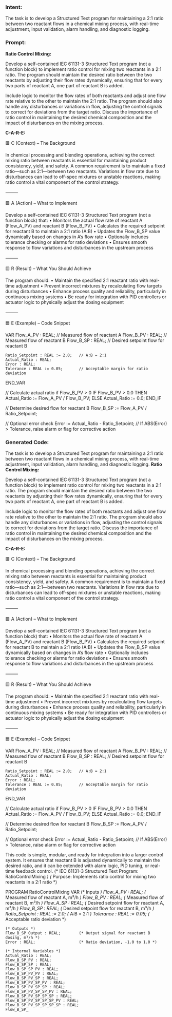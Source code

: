 ### Intent:
The task is to develop a Structured Text program for maintaining a 2:1 ratio between two reactant flows in a chemical mixing process, with real-time adjustment, input validation, alarm handling, and diagnostic logging.

### Prompt:
**Ratio Control Mixing:**

Develop a self-contained IEC 61131-3 Structured Text program (not a function block) to implement ratio control for mixing two reactants in a 2:1 ratio. The program should maintain the desired ratio between the two reactants by adjusting their flow rates dynamically, ensuring that for every two parts of reactant A, one part of reactant B is added.

Include logic to monitor the flow rates of both reactants and adjust one flow rate relative to the other to maintain the 2:1 ratio. The program should also handle any disturbances or variations in flow, adjusting the control signals to correct for deviations from the target ratio. Discuss the importance of ratio control in maintaining the desired chemical composition and the impact of disturbances on the mixing process.


**C-A-R-E:**

🟥 C (Context) – The Background

In chemical processing and blending operations, achieving the correct mixing ratio between reactants is essential for maintaining product consistency, yield, and safety. A common requirement is to maintain a fixed ratio—such as 2:1—between two reactants. Variations in flow rate due to disturbances can lead to off-spec mixtures or unstable reactions, making ratio control a vital component of the control strategy.

⸻

🟩 A (Action) – What to Implement

Develop a self-contained IEC 61131-3 Structured Text program (not a function block) that:
	•	Monitors the actual flow rate of reactant A (Flow_A_PV) and reactant B (Flow_B_PV)
	•	Calculates the required setpoint for reactant B to maintain a 2:1 ratio (A:B)
	•	Updates the Flow_B_SP value dynamically based on changes in A’s flow rate
	•	Optionally includes tolerance checking or alarms for ratio deviations
	•	Ensures smooth response to flow variations and disturbances in the upstream process

⸻

🟨 R (Result) – What You Should Achieve

The program should:
	•	Maintain the specified 2:1 reactant ratio with real-time adjustment
	•	Prevent incorrect mixtures by recalculating flow targets during disturbances
	•	Enhance process quality and reliability, particularly in continuous mixing systems
	•	Be ready for integration with PID controllers or actuator logic to physically adjust the dosing equipment

⸻

🟦 E (Example) – Code Snippet

VAR
    Flow_A_PV : REAL;               // Measured flow of reactant A
    Flow_B_PV : REAL;               // Measured flow of reactant B
    Flow_B_SP : REAL;               // Desired setpoint flow for reactant B

    Ratio_Setpoint : REAL := 2.0;   // A:B = 2:1
    Actual_Ratio : REAL;
    Error : REAL;
    Tolerance : REAL := 0.05;       // Acceptable margin for ratio deviation
END_VAR

// Calculate actual ratio if Flow_B_PV > 0
IF Flow_B_PV > 0.0 THEN
    Actual_Ratio := Flow_A_PV / Flow_B_PV;
ELSE
    Actual_Ratio := 0.0;
END_IF

// Determine desired flow for reactant B
Flow_B_SP := Flow_A_PV / Ratio_Setpoint;

// Optional error check
Error := Actual_Ratio - Ratio_Setpoint;
// If ABS(Error) > Tolerance, raise alarm or flag for corrective action

### Generated Code:
The task is to develop a Structured Text program for maintaining a 2:1 ratio between two reactant flows in a chemical mixing process, with real-time adjustment, input validation, alarm handling, and diagnostic logging.
**Ratio Control Mixing:**

Develop a self-contained IEC 61131-3 Structured Text program (not a function block) to implement ratio control for mixing two reactants in a 2:1 ratio. The program should maintain the desired ratio between the two reactants by adjusting their flow rates dynamically, ensuring that for every two parts of reactant A, one part of reactant B is added.

Include logic to monitor the flow rates of both reactants and adjust one flow rate relative to the other to maintain the 2:1 ratio. The program should also handle any disturbances or variations in flow, adjusting the control signals to correct for deviations from the target ratio. Discuss the importance of ratio control in maintaining the desired chemical composition and the impact of disturbances on the mixing process.


**C-A-R-E:**

🟥 C (Context) – The Background

In chemical processing and blending operations, achieving the correct mixing ratio between reactants is essential for maintaining product consistency, yield, and safety. A common requirement is to maintain a fixed ratio—such as 2:1—between two reactants. Variations in flow rate due to disturbances can lead to off-spec mixtures or unstable reactions, making ratio control a vital component of the control strategy.

⸻

🟩 A (Action) – What to Implement

Develop a self-contained IEC 61131-3 Structured Text program (not a function block) that:
	•	Monitors the actual flow rate of reactant A (Flow_A_PV) and reactant B (Flow_B_PV)
	•	Calculates the required setpoint for reactant B to maintain a 2:1 ratio (A:B)
	•	Updates the Flow_B_SP value dynamically based on changes in A’s flow rate
	•	Optionally includes tolerance checking or alarms for ratio deviations
	•	Ensures smooth response to flow variations and disturbances in the upstream process

⸻

🟨 R (Result) – What You Should Achieve

The program should:
	•	Maintain the specified 2:1 reactant ratio with real-time adjustment
	•	Prevent incorrect mixtures by recalculating flow targets during disturbances
	•	Enhance process quality and reliability, particularly in continuous mixing systems
	•	Be ready for integration with PID controllers or actuator logic to physically adjust the dosing equipment

⸻

🟦 E (Example) – Code Snippet

VAR
    Flow_A_PV : REAL;               // Measured flow of reactant A
    Flow_B_PV : REAL;               // Measured flow of reactant B
    Flow_B_SP : REAL;               // Desired setpoint flow for reactant B

    Ratio_Setpoint : REAL := 2.0;   // A:B = 2:1
    Actual_Ratio : REAL;
    Error : REAL;
    Tolerance : REAL := 0.05;       // Acceptable margin for ratio deviation
END_VAR

// Calculate actual ratio if Flow_B_PV > 0
IF Flow_B_PV > 0.0 THEN
    Actual_Ratio := Flow_A_PV / Flow_B_PV;
ELSE
    Actual_Ratio := 0.0;
END_IF

// Determine desired flow for reactant B
Flow_B_SP := Flow_A_PV / Ratio_Setpoint;

// Optional error check
Error := Actual_Ratio - Ratio_Setpoint;
// If ABS(Error) > Tolerance, raise alarm or flag for corrective action

This code is simple, modular, and ready for integration into a larger control system. It ensures that reactant B is adjusted dynamically to maintain the desired ratio, and it can be extended with alarm logic, PID tuning, or real-time feedback control.
(* IEC 61131-3 Structured Text Program: RatioControlMixing *)
(* Purpose: Implements ratio control for mixing two reactants in a 2:1 ratio *)

PROGRAM RatioControlMixing
VAR
    (* Inputs *)
    Flow_A_PV : REAL;               (* Measured flow of reactant A, m³/h *)
    Flow_B_PV : REAL;               (* Measured flow of reactant B, m³/h *)
    Flow_A_SP : REAL;               (* Desired setpoint flow for reactant A, m³/h *)
    Flow_B_SP : REAL;               (* Desired setpoint flow for reactant B, m³/h *)
    Ratio_Setpoint : REAL := 2.0;   (* A:B = 2:1 *)
    Tolerance : REAL := 0.05;       (* Acceptable ratio deviation *)

    (* Outputs *)
    Flow_B_SP_Output : REAL;        (* Output signal for reactant B dosing, m³/h *)
    Error : REAL;                   (* Ratio deviation, -1.0 to 1.0 *)

    (* Internal Variables *)
    Actual_Ratio : REAL;
    Flow_B_SP_PV : REAL;
    Flow_B_SP_SP : REAL;
    Flow_B_SP_SP_PV : REAL;
    Flow_B_SP_PV_PV : REAL;
    Flow_B_SP_PV_SP : REAL;
    Flow_B_SP_PV_SP_PV : REAL;
    Flow_B_SP_PV_SP_SP : REAL;
    Flow_B_SP_PV_SP_SP_PV : REAL;
    Flow_B_SP_PV_SP_SP_SP : REAL;
    Flow_B_SP_PV_SP_SP_SP_PV : REAL;
    Flow_B_SP_PV_SP_SP_SP_SP : REAL;
    Flow_B_SP_
